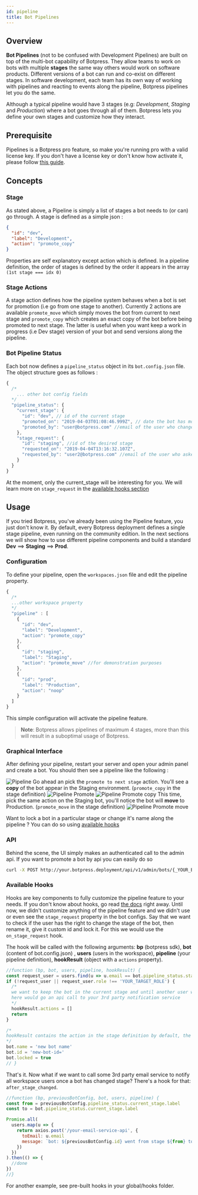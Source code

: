 ```yaml
---
id: pipeline
title: Bot Pipelines
---
```


## Overview

**Bot Pipelines** (not to be confused with Development Pipelines) are built on top of the multi-bot capability of Botpress. They allow teams to work on bots with multiple **stages** the same way others would work on software products. Different versions of a bot can run and co-exist on different stages. In software development, each team has its own way of working with pipelines and reacting to events along the pipeline, Botpress pipelines let you do the same.

Although a typical pipeline would have 3 stages (e.g: _Development_, _Staging_ and _Production_) where a bot goes through all of them. Botpress lets you define your own stages and customize how they interact.

## Prerequisite

Pipelines is a Botpress pro feature, so make you're running pro with a valid license key. If you don't have a license key or don't know how activate it, please follow [this guide](/docs/pro/licensing).

## Concepts

### Stage

As stated above, a Pipeline is simply a list of stages a bot needs to (or can) go through. A stage is defined as a simple json :

```json
{
  "id": "dev",
  "label": "Development",
  "action": "promote_copy"
}
```

Properties are self explanatory except action which is defined. In a pipeline definition, the order of stages is defined by the order it appears in the array `(1st stage === idx 0)`

### Stage Actions

A stage action defines how the pipeline system behaves when a bot is set for promotion (i.e go from one stage to another). Currently 2 actions are available `promote_move` which simply moves the bot from current to next stage and `promote_copy` which creates an exact copy of the bot before being promoted to next stage. The latter is useful when you want keep a work in progress (i.e Dev stage) version of your bot and send versions along the pipeline.

### Bot Pipeline Status

Each bot now defines a `pipeline_status` object in its `bot.config.json` file. The object structure goes as follows :

```js
{
  /*
    ... other bot config fields
  */
  "pipeline_status": {
    "current_stage": {
      "id": "dev", // id of the current stage
      "promoted_on": "2019-04-03T01:08:46.999Z", // date the bot has moved to this stage
      "promoted_by": "user@botpress.com" //email of the user who changed the stage of the bot
    },
    "stage_request": {
      "id": "staging", //id of the desired stage
      "requested_on": "2019-04-04T13:16:32.107Z",
      "requested_by": "user2@botpress.com" //email of the user who asked for a stage change
    }
  }
}
```

At the moment, only the current_stage will be interesting for you. We will learn more on `stage_request` in the [available hooks section](#available-hooks)

## Usage

If you tried Botpress, you've already been using the Pipeline feature, you just don't know it. By default, every Botpress deployment defines a single stage pipeline, even running on the community edition. In the next sections we will show how to use different pipeline components and build a standard **Dev** ==> **Staging** ==> **Prod**.

### Configuration

To define your pipeline, open the `workspaces.json` file and edit the pipeline property.

```js
{
  /*
  ...other workspace property
  */
  "pipeline" : [
    {
      "id": "dev",
      "label": "Development",
      "action": "promote_copy"
    },
    {
      "id": "staging",
      "label": "Staging",
      "action": "promote_move" //for demonstration purposes
    },
    {
      "id": "prod",
      "label": "Production",
      "action": "noop"
    }
  ]
}
```

This simple configuration will activate the pipeline feature.

> **Note**: Botpress allows pipelines of maximum 4 stages, more than this will result in a suboptimal usage of Botpress.

### Graphical Interface

After defining your pipeline, restart your server and open your admin panel and create a bot. You should then see a pipeline like the following :

![Pipeline](assets/pipeline.png)
Go ahead an pick the `promote to next stage` action. You'll see a **copy** of the bot appear in the Staging environment. (`promote_copy` in the stage definition)
![Pipeline Promote](assets/pipeline_promote.png)
![Pipeline Promote copy](assets/pipeline_promoted_copy.png)
This time, pick the same action on the Staging bot, you'll notice the bot will **move** to Production. (`promote_move` in the stage definition)
![Pipeline Promote move](assets/pipeline_promoted_move.png)

Want to lock a bot in a particular stage or change it's name along the pipeline ? You can do so using [available hooks](#available-hooks)

### API

Behind the scene, the UI simply makes an authenticated call to the admin api. If you want to promote a bot by api you can easily do so

```bash
curl -X POST http://your.botpress.deployment/api/v1/admin/bots/{_YOUR_BOT_ID_}/stage -H="Authorization:Bearer {_YOUR_AUTH_TOKEN_}"
```

### Available Hooks

Hooks are key components to fully customize the pipeline feature to your needs. If you don't know about hooks, go read [the docs](../main/code#hooks) right away.
Until now, we didn't customize anything of the pipeline feature and we didn't use or even see the `stage_request` property in the bot configs. Say that we want to check if the user has the right to change the stage of the bot, then rename it, give it custom id and lock it. For this we would use the `on_stage_request` hook.

The hook will be called with the following arguments: **bp** (botpress sdk), **bot** (content of bot.config.json) , **users** (users in the workspace), **pipeline** (your pipeline definition), **hookResult** (object with a `actions` property).

```js
//function (bp, bot, users, pipeline, hookResult) {
const request_user = users.find(u => u.email == bot.pipeline_status.stage_request.requested_by)
if (!request_user || request_user.role !== 'YOUR_TARGET_ROLE') {
  /*
  we want to keep the bot in the current stage and until another user with the right role promotes it
  here would go an api call to your 3rd party notification service
  */
  hookResult.actions = []
  return
}

/*
hookResult contains the action in the stage definition by default, the promoted bot (copied or moved) will have the following properties
*/
bot.name = 'new bot name'
bot.id = 'new-bot-id='
bot.locked = true
// }
```

That's it. Now what if we want to call some 3rd party email service to notify all workspace users once a bot has changed stage? There's a hook for that: `after_stage_changed`.

```js
//function (bp, previousBotConfig, bot, users, pipeline) {
const from = previousBotConfig.pipeline_status.current_stage.label
const to = bot.pipeline_status.current_stage.label

Promise.all(
  users.map(u => {
    return axios.post('/your-email-service-api', {
      toEmail: u.email
      message: `bot: ${previousBotConfig.id} went from stage ${from} to ${to}`
    })
  })
).then(() => {
  //done
})
//}
```

For another example, see pre-built hooks in your global/hooks folder.
